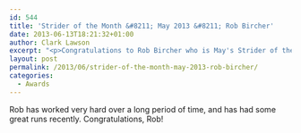 ```yaml
---
id: 544
title: 'Strider of the Month &#8211; May 2013 &#8211; Rob Bircher'
date: 2013-06-13T18:21:32+01:00
author: Clark Lawson
excerpt: "<p>Congratulations to Rob Bircher who is May's Strider of the Month.</p>"
layout: post
permalink: /2013/06/strider-of-the-month-may-2013-rob-bircher/
categories:
  - Awards
---
```

Rob has worked very hard over a long period of time, and has had some great runs recently. Congratulations, Rob!
